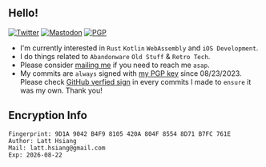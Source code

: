 

<!--
**skadomsky/skadomsky** is a ✨ _special_ ✨ repository because its `README.md` (this file) appears on your GitHub profile.

Here are some ideas to get you started:

- 🔭 I’m currently working on ...
- 🌱 I’m currently learning ...
- 👯 I’m looking to collaborate on ...
- 🤔 I’m looking for help with ...
- 💬 Ask me about ...
- 📫 How to reach me: ...
- 😄 Pronouns: ...
- ⚡ Fun fact: ...
-->
## Hello!
[![Twitter](https://img.shields.io/static/v1?label=Twitter&message=@hsiang_latt&color=1DA1F2)](https://twitter.com/hsiang_latt)
[![Mastodon](https://img.shields.io/badge/Mastodon-%40skadomsky@mastodon.world-blueviolet)](https://mastodon.world/@skadomsky)
[![PGP](https://img.shields.io/badge/PGP-public_keys-grey)](https://keys.openpgp.org/vks/v1/by-fingerprint/9D1A9042B4F98105420A804F85548D71B7FC761E)
<!--
[self langSpoken: [[NSArray alloc] initWithObjects: @"zh", @"en", @"ru"];
[self usedLanguages: [NSDictionary dictionaryWithObjectsandKeys: @"Objective-C",
@"Skilled",@"C/C++", @"Won't practice",@"Rust", @"Newbie"]];
self.sayHello();
```
-->
- I'm currently interested in `Rust` `Kotlin` `WebAssembly` and  `iOS Development`.
- I do things related to `Abandonware` `Old Stuff` & `Retro Tech`.
- Please consider <a href="mailto:latt.hsiang@gmail.com">mailing me</a> if you need to reach me `asap`.
- My commits are `always` signed with [my PGP key](https://skadomsky.com/about/9D1A9042B4F98105420A804F85548D71B7FC761E.asc) since 08/23/2023. Please check [GitHub verfied sign](https://docs.github.com/en/authentication/managing-commit-signature-verification/signing-commits) in every commits I made to `ensure` it was my own. Thank you! <!-- Profile via [@nanimonothing_](https://twitter.com/nanimonothing_)nanimonothing_, author permitted. -->
## Encryption Info
```
Fingerprint: 9D1A 9042 B4F9 8105 420A 804F 8554 8D71 B7FC 761E
Author: Latt Hsiang  
Mail: latt.hsiang@gmail.com  
Exp: 2026-08-22
```
